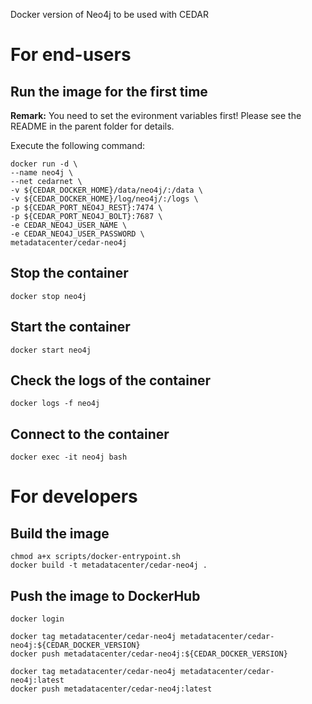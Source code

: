 Docker version of Neo4j to be used with CEDAR

# For end-users

## Run the image for the first time

**Remark:** You need to set the evironment variables first! Please see the README in the parent folder for details.

Execute the following command:

````
docker run -d \
--name neo4j \
--net cedarnet \
-v ${CEDAR_DOCKER_HOME}/data/neo4j/:/data \
-v ${CEDAR_DOCKER_HOME}/log/neo4j/:/logs \
-p ${CEDAR_PORT_NEO4J_REST}:7474 \
-p ${CEDAR_PORT_NEO4J_BOLT}:7687 \
-e CEDAR_NEO4J_USER_NAME \
-e CEDAR_NEO4J_USER_PASSWORD \
metadatacenter/cedar-neo4j
````

## Stop the container

    docker stop neo4j

## Start the container

    docker start neo4j

## Check the logs of the container

    docker logs -f neo4j

## Connect to the container

    docker exec -it neo4j bash

# For developers

## Build the image

````
chmod a+x scripts/docker-entrypoint.sh
docker build -t metadatacenter/cedar-neo4j .
````

## Push the image to DockerHub

````
docker login

docker tag metadatacenter/cedar-neo4j metadatacenter/cedar-neo4j:${CEDAR_DOCKER_VERSION}
docker push metadatacenter/cedar-neo4j:${CEDAR_DOCKER_VERSION}

docker tag metadatacenter/cedar-neo4j metadatacenter/cedar-neo4j:latest
docker push metadatacenter/cedar-neo4j:latest
````